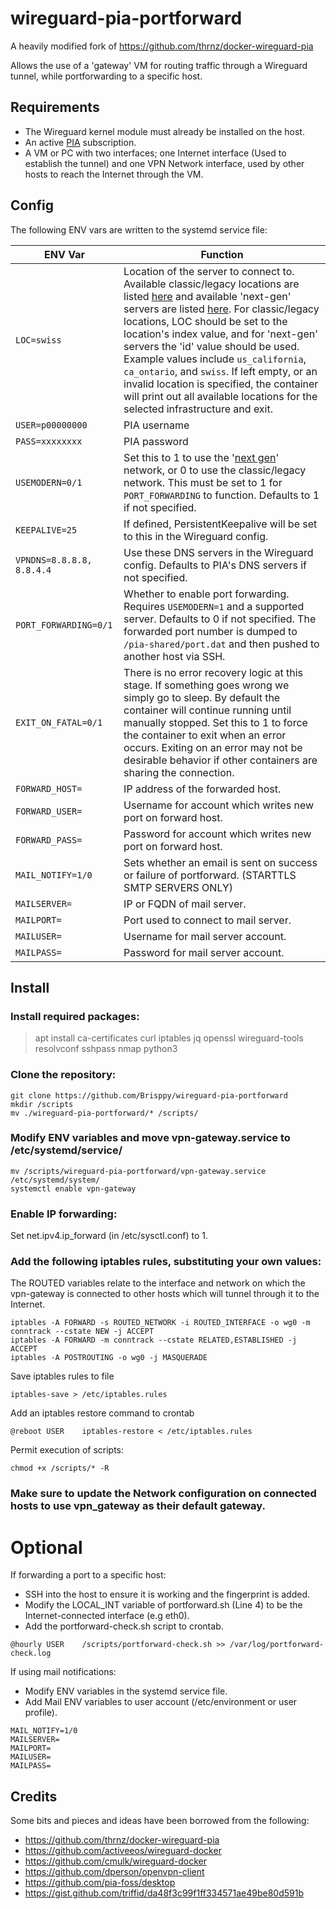 # wireguard-pia-portforward

A heavily modified fork of https://github.com/thrnz/docker-wireguard-pia

Allows the use of a 'gateway' VM for routing traffic through a Wireguard tunnel, while portforwarding to a specific host.

## Requirements
* The Wireguard kernel module must already be installed on the host.
* An active [PIA](https://www.privateinternetaccess.com) subscription.
* A VM or PC with two interfaces; one Internet interface (Used to establish the tunnel) and one VPN Network interface, used by other hosts to reach the Internet through the VM.

## Config
The following ENV vars are written to the systemd service file:

| ENV Var | Function |
|-------|------|
|```LOC=swiss```|Location of the server to connect to. Available classic/legacy locations are listed [here](https://www.privateinternetaccess.com/vpninfo/servers?version=1001&client=x-alpha) and available 'next-gen' servers are listed [here](https://serverlist.piaservers.net/vpninfo/servers/new). For classic/legacy locations, LOC should be set to the location's index value, and for 'next-gen' servers the 'id' value should be used. Example values include ```us_california```, ```ca_ontario```, and ```swiss```. If left empty, or an invalid location is specified, the container will print out all available locations for the selected infrastructure and exit.
|```USER=p00000000```|PIA username
|```PASS=xxxxxxxx```|PIA password
|```USEMODERN=0/1```| Set this to 1 to use the '[next gen](https://www.privateinternetaccess.com/blog/private-internet-access-next-generation-network-now-available-for-beta-preview/)' network, or 0 to use the classic/legacy network. This must be set to 1 for ```PORT_FORWARDING``` to function. Defaults to 1 if not specified.
|```KEEPALIVE=25```|If defined, PersistentKeepalive will be set to this in the Wireguard config.
|```VPNDNS=8.8.8.8, 8.8.4.4```|Use these DNS servers in the Wireguard config. Defaults to PIA's DNS servers if not specified.
|```PORT_FORWARDING=0/1```|Whether to enable port forwarding. Requires ```USEMODERN=1``` and a supported server. Defaults to 0 if not specified. The forwarded port number is dumped to ```/pia-shared/port.dat``` and then pushed to another host via SSH.
|```EXIT_ON_FATAL=0/1```|There is no error recovery logic at this stage. If something goes wrong we simply go to sleep. By default the container will continue running until manually stopped. Set this to 1 to force the container to exit when an error occurs. Exiting on an error may not be desirable behavior if other containers are sharing the connection.
|```FORWARD_HOST=```|IP address of the forwarded host.
|```FORWARD_USER=```|Username for account which writes new port on forward host.
|```FORWARD_PASS=```|Password for account which writes new port on forward host.
|```MAIL_NOTIFY=1/0```|Sets whether an email is sent on success or failure of portforward. (STARTTLS SMTP SERVERS ONLY)
|```MAILSERVER=```|IP or FQDN of mail server.
|```MAILPORT=```|Port used to connect to mail server.
|```MAILUSER=```|Username for mail server account.
|```MAILPASS=```|Password for mail server account.

## Install
### Install required packages:
> apt install ca-certificates curl iptables jq openssl wireguard-tools resolvconf sshpass nmap python3

### Clone the repository:
```
git clone https://github.com/Brisppy/wireguard-pia-portforward
mkdir /scripts
mv ./wireguard-pia-portforward/* /scripts/
```

### Modify ENV variables and move vpn-gateway.service to /etc/systemd/service/
```
mv /scripts/wireguard-pia-portforward/vpn-gateway.service /etc/systemd/system/
systemctl enable vpn-gateway
```

### Enable IP forwarding:

Set net.ipv4.ip_forward (in /etc/sysctl.conf) to 1.

### Add the following iptables rules, substituting your own values:

The ROUTED variables relate to the interface and network on which the vpn-gateway is connected to other hosts which will tunnel through it to the Internet.
```
iptables -A FORWARD -s ROUTED_NETWORK -i ROUTED_INTERFACE -o wg0 -m conntrack --cstate NEW -j ACCEPT
iptables -A FORWARD -m conntrack --cstate RELATED,ESTABLISHED -j ACCEPT
iptables -A POSTROUTING -o wg0 -j MASQUERADE
```

Save iptables rules to file
```
iptables-save > /etc/iptables.rules
```

Add an iptables restore command to crontab
```
@reboot USER    iptables-restore < /etc/iptables.rules
```

Permit execution of scripts:
```
chmod +x /scripts/* -R
```

### Make sure to update the Network configuration on connected hosts to use vpn_gateway as their default gateway.

# Optional
If forwarding a port to a specific host:
* SSH into the host to ensure it is working and the fingerprint is added.
* Modify the LOCAL_INT variable of portforward.sh (Line 4) to be the Internet-connected interface (e.g eth0).
* Add the portforward-check.sh script to crontab.
```
@hourly USER    /scripts/portforward-check.sh >> /var/log/portforward-check.log
```

If using mail notifications:
* Modify ENV variables in the systemd service file.
* Add Mail ENV variables to user account (/etc/environment or user profile).
```
MAIL_NOTIFY=1/0
MAILSERVER=
MAILPORT=
MAILUSER=
MAILPASS=
```

## Credits
Some bits and pieces and ideas have been borrowed from the following:
* https://github.com/thrnz/docker-wireguard-pia
* https://github.com/activeeos/wireguard-docker
* https://github.com/cmulk/wireguard-docker
* https://github.com/dperson/openvpn-client
* https://github.com/pia-foss/desktop
* https://gist.github.com/triffid/da48f3c99f1ff334571ae49be80d591b

